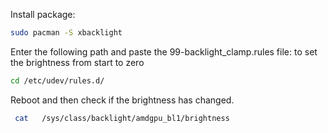 Install package:
```sh
sudo pacman -S xbacklight
```
Enter the following path and paste the 99-backlight_clamp.rules file:
to set the brightness from start to zero
```sh
cd /etc/udev/rules.d/
```

Reboot and then check if the brightness has changed.
```sh
 cat   /sys/class/backlight/amdgpu_bl1/brightness
```


